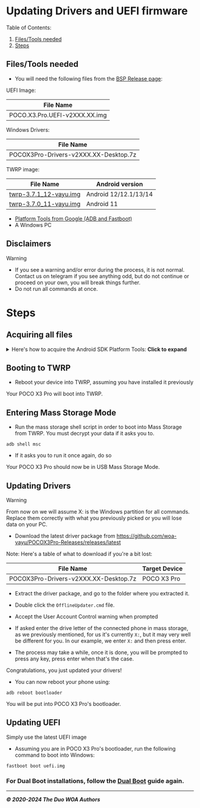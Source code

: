 # Updating Drivers and UEFI firmware

Table of Contents:

1. [Files/Tools needed](#filestools-needed-)
2. [Steps](#steps-)

## Files/Tools needed 

- You will need the following files from the [BSP Release page](https://github.com/woa-vayu/POCOX3Pro-Releases/releases/latest):

UEFI Image:

| File Name                              |
|----------------------------------------|
| POCO.X3.Pro.UEFI-v2XXX.XX.img          |

Windows Drivers:

| File Name                                       |
|-------------------------------------------------|
| POCOX3Pro-Drivers-v2XXX.XX-Desktop.7z           |

TWRP image:

| File Name                                       | Android version |
|-------------------------------------------------|-----------------|
| [twrp-3.7.1_12-vayu.img](https://github.com/woa-vayu/POCOX3Pro-Guides/releases/download/Recoveries/twrp-3.7.1_12-vayu.img) | Android 12/12.1/13/14 |
| [twrp-3.7.0_11-vayu.img](https://github.com/woa-vayu/POCOX3Pro-Guides/releases/download/Recoveries/twrp-3.7.0_11-vayu.img) | Android 11 |

- [Platform Tools from Google (ADB and Fastboot)](https://developer.android.com/studio/releases/platform-tools)
- A Windows PC

## Disclaimers

> [!WARNING]
> - If you see a warning and/or error during the process, it is not normal. Contact us on telegram if you see anything odd, but do not continue or proceed on your own, you will break things further.
> - Do not run all commands at once.

# Steps 

## Acquiring all files

<details>
    <summary>Here's how to acquire the Android SDK Platform Tools: <b>Click to expand</b></summary>
    <p>


First, start by going to the [Android Platform SDK download page](https://developer.android.com/studio/releases/platform-tools) on your computer.

![SDK-1-Top](https://github.com/WOA-Project/SurfaceDuo-Guides/assets/3755345/4c1c3762-24d8-4150-ac69-670738eb62c1)

Once on the page, scroll a little bit down til you see the link to download the platform tools for Windows.

![SDK-2-Mid](https://github.com/WOA-Project/SurfaceDuo-Guides/assets/3755345/cd14a232-4995-480f-a061-54507e83cf41)

Click on it, an EULA will open like below:

![SDK-3-EULA](https://github.com/WOA-Project/SurfaceDuo-Guides/assets/3755345/16d6b7df-ab56-414c-b1a5-561ec6b3ae4e)

Scroll all the way down (after reading it if that's your thing)

![SDK-4-EULA-Bottom](https://github.com/WOA-Project/SurfaceDuo-Guides/assets/3755345/1368b2b0-74b8-4a7c-9aff-df2ca25c2f42)

Tick "I have read and agree to above terms conditions"

![SDK-5-EULA-TICK (alt)](https://github.com/WOA-Project/SurfaceDuo-Guides/assets/3755345/02905fa2-64b8-426b-b42f-c1bb88eaa88a)

And click download

![SDK-5-EULA-TICK](https://github.com/WOA-Project/SurfaceDuo-Guides/assets/3755345/0983f27a-76e7-4fda-ac4d-adaa56702e90)

Save the file on your computer, and extract the zip file by opening it, and selecting extract all.

![SDK-6-DL](https://github.com/WOA-Project/SurfaceDuo-Guides/assets/3755345/adc1bba0-6118-418e-9005-e2db12860893)

  </p>
</details>

## Booting to TWRP

- Reboot your device into TWRP, assuming you have installed it previously

Your POCO X3 Pro will boot into TWRP.

## Entering Mass Storage Mode

- Run the mass storage shell script in order to boot into Mass Storage from TWRP. You must decrypt your data if it asks you to.

```batch
adb shell msc
```

- If it asks you to run it once again, do so

Your POCO X3 Pro should now be in USB Mass Storage Mode.

## Updating Drivers

> [!WARNING]
> From now on we will assume X: is the Windows partition for all commands. Replace them correctly with what you previously picked or you will lose data on your PC.

- Download the latest driver package from https://github.com/woa-vayu/POCOX3Pro-Releases/releases/latest

Note: Here's a table of what to download if you're a bit lost:

| File Name                                       | Target Device         |
|-------------------------------------------------|-----------------------|
| POCOX3Pro-Drivers-v2XXX.XX-Desktop.7z           | POCO X3 Pro           |

- Extract the driver package, and go to the folder where you extracted it.

- Double click the ```OfflineUpdater.cmd``` file.

- Accept the User Account Control warning when prompted

- If asked enter the drive letter of the connected phone in mass storage, as we previously mentioned, for us it's currently ```X:```, but it may very well be different for you. In our example, we enter ```X:``` and then press enter.

- The process may take a while, once it is done, you will be prompted to press any key, press enter when that's the case.

Congratulations, you just updated your drivers!

- You can now reboot your phone using:

```batch
adb reboot bootloader
```

You will be put into POCO X3 Pro's bootloader.

## Updating UEFI

Simply use the latest UEFI image

- Assuming you are in POCO X3 Pro's bootloader, run the following command to boot into Windows:

```batch
fastboot boot uefi.img
```

### For Dual Boot installations, follow the [Dual Boot](/InstallWindows-en/DualBoot.md) guide again.

---

_**© 2020-2024 The Duo WOA Authors**_
